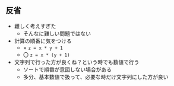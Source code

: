## 反省

- 難しく考えすぎた
  - そんなに難しい問題ではない
- 計算の順番に気をつける
  - × `z = x * y + 1`
  - 〇 `z = x * (y + 1)`
- 文字列で行った方が良くね？という時でも数値で行う
  - ソートで順番が意図しない場合がある
  - 多分、基本数値で扱って、必要な時だけ文字列にした方が良い
